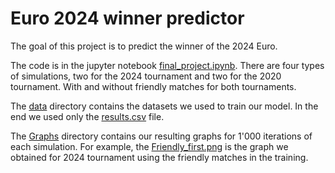 # Euro 2024 winner predictor

The goal of this project is to predict the winner of the 2024 Euro. 

The code is in the jupyter notebook [final_project.ipynb](final_project.ipynb). 
There are four types of simulations, two for the 2024 tournament and two for the 2020 tournament. 
With and without friendly matches for both tournaments.

The [data](data) directory contains the datasets we used to train our model. 
In the end we used only the [results.csv](data/results.csv) file.

The [Graphs](Graphs) directory contains our resulting graphs for 1'000 iterations of each simulation.
For example, the [Friendly_first.png](Graphs/Friendly_first.png) is the graph we obtained for 2024 tournament using the friendly matches in the training.

